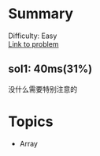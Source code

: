 # Summary
Difficulty: Easy<br/>
[Link to problem](https://leetcode.com/problems/length-of-last-word/)<br/>
## sol1: 40ms(31%)
没什么需要特别注意的
# Topics
- Array